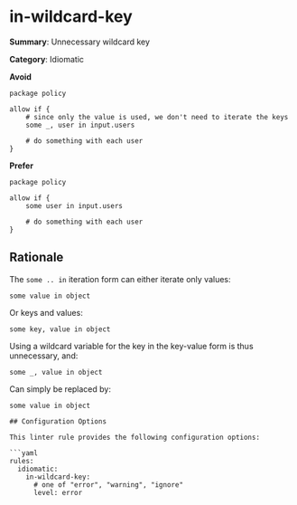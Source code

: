 # in-wildcard-key

**Summary**: Unnecessary wildcard key

**Category**: Idiomatic

**Avoid**
```rego
package policy

allow if {
    # since only the value is used, we don't need to iterate the keys
    some _, user in input.users

    # do something with each user
}
```

**Prefer**
```rego
package policy

allow if {
    some user in input.users

    # do something with each user
}
```

## Rationale

The `some .. in` iteration form can either iterate only values:

```rego
some value in object
```

Or keys and values:

```rego
some key, value in object
```

Using a wildcard variable for the key in the key-value form is thus unnecessary, and:

```rego
some _, value in object
```

Can simply be replaced by:

````rego
some value in object

## Configuration Options

This linter rule provides the following configuration options:

```yaml
rules:
  idiomatic:
    in-wildcard-key:
      # one of "error", "warning", "ignore"
      level: error
````
